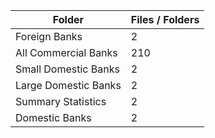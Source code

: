 | Folder               |   Files / Folders |
|----------------------|-------------------|
| Foreign Banks        |                 2 |
| All Commercial Banks |               210 |
| Small Domestic Banks |                 2 |
| Large Domestic Banks |                 2 |
| Summary Statistics   |                 2 |
| Domestic Banks       |                 2 |